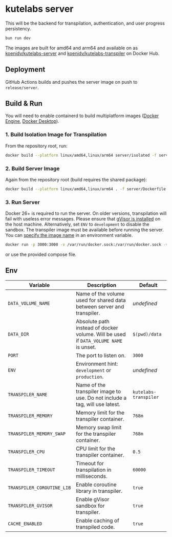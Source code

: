 # kutelabs server

This will be the backend for transpilation, authentication, and user progress persistency.

```sh
bun run dev
```

The images are built for amd64 and arm64 and available on as [koenidv/kutelabs-server](https://hub.docker.com/r/koenidv/kutelabs-server) and [koenidv/kutelabs-transpiler](https://hub.docker.com/r/koenidv/kutelabs-transpiler) on Docker Hub.

## Deployment

GitHub Actions builds and pushes the server image on push to `release/server`.

## Build & Run

You will need to enable containerd to build multiplatform images ([Docker Engine](https://docs.docker.com/engine/storage/containerd/), [Docker Desktop](https://docs.docker.com/desktop/containerd/)).

### 1. Build Isolation Image for Transpilation

From the repository root, run:

```sh
docker build --platform linux/amd64,linux/arm64 server/isolated -f server/isolated/transpiler.dockerfile -t kutelabs-transpiler
```

### 2. Build Server Image

Again from the repository root (build requires the shared package):

```sh
docker build --platform linux/amd64,linux/arm64 . -f server/Dockerfile -t kutelabs-server
```

### 3. Run Server

Docker 26+ is required to run the server. On older versions, transpilation will fail with useless error messages.
Please ensure that [gVisor is installed](https://gvisor.dev/docs/user_guide/install/) on the host machine. Alternatively, set `ENV` to `development` to disable the sandbox.
The transpiler image must be available before running the server. You can [specify the image name](#env) in an environment variable.

```sh
docker run -p 3000:3000 -v /var/run/docker.sock:/var/run/docker.sock -v data:/data -e TRANSPILER_NAME=kutelabs-transpiler kutelabs-server:latest
```

or use the provided compose file.

## Env

| Variable                   | Description                                                                          | Default               |
| -------------------------- | ------------------------------------------------------------------------------------ | --------------------- |
| `DATA_VOLUME_NAME`         | Name of the volume used for shared data between server and transpiler.               | _undefined_           |
| `DATA_DIR`                 | Absolute path instead of docker volume. Will be used if `DATA_VOLUME NAME` is unset. | `$(pwd)/data`         |
| `PORT`                     | The port to listen on.                                                               | `3000`                |
| `ENV`                      | Environment hint: `development` or `production`.                                     | _undefined_           |
| `TRANSPILER_NAME`          | Name of the transpiler image to use. Do not include a tag, will use latest.          | `kutelabs-transpiler` |
| `TRANSPILER_MEMORY`        | Memory limit for the transpiler container.                                           | `768m`                |
| `TRANSPILER_MEMORY_SWAP`   | Memory swap limit for the transpiler container.                                      | `768m`                |
| `TRANSPILER_CPU`           | CPU limit for the transpiler container.                                              | `0.5`                 |
| `TRANSPILER_TIMEOUT`       | Timeout for transpilation in milliseconds.                                           | `60000`               |
| `TRANSPILER_COROUTINE_LIB` | Enable coroutine library in transpiler.                                              | `true`                |
| `TRANSPILER_GVISOR`        | Enable gVisor sandbox for transpiler.                                                | `true`                |
| `CACHE_ENABLED`            | Enable caching of transpiled code.                                                   | `true`                |
